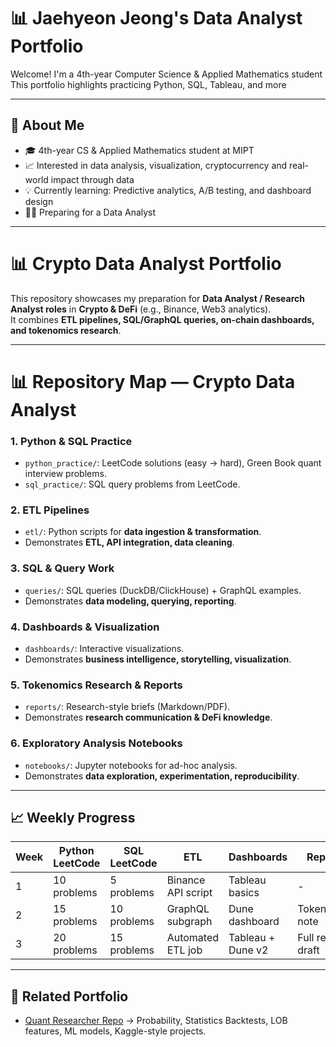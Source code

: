 # 📊 Jaehyeon Jeong's Data Analyst Portfolio

Welcome! I'm a 4th-year Computer Science & Applied Mathematics student This portfolio highlights practicing Python, SQL, Tableau, and more

---

## 🧠 About Me
- 🎓 4th-year CS & Applied Mathematics student at MIPT
- 📈 Interested in data analysis, visualization, cryptocurrency and real-world impact through data
- 💡 Currently learning: Predictive analytics, A/B testing, and dashboard design
- 🧑‍💻 Preparing for a Data Analyst 

---
# 📊 Crypto Data Analyst Portfolio

This repository showcases my preparation for **Data Analyst / Research Analyst roles** in **Crypto & DeFi** (e.g., Binance, Web3 analytics).  
It combines **ETL pipelines, SQL/GraphQL queries, on-chain dashboards, and tokenomics research**.

---

# 📊 Repository Map — Crypto Data Analyst

### 1. Python & SQL Practice
- `python_practice/`: LeetCode solutions (easy → hard), Green Book quant interview problems.
- `sql_practice/`: SQL query problems from LeetCode.

### 2. ETL Pipelines
- `etl/`: Python scripts for **data ingestion & transformation**.  
- Demonstrates **ETL, API integration, data cleaning**.  

### 3. SQL & Query Work
- `queries/`: SQL queries (DuckDB/ClickHouse) + GraphQL examples.  
- Demonstrates **data modeling, querying, reporting**.  

### 4. Dashboards & Visualization
- `dashboards/`: Interactive visualizations.  
- Demonstrates **business intelligence, storytelling, visualization**.  

### 5. Tokenomics Research & Reports
- `reports/`: Research-style briefs (Markdown/PDF).  
- Demonstrates **research communication & DeFi knowledge**.  

### 6. Exploratory Analysis Notebooks
- `notebooks/`: Jupyter notebooks for ad-hoc analysis.  
- Demonstrates **data exploration, experimentation, reproducibility**.  


---

## 📈 Weekly Progress

| Week | Python LeetCode | SQL LeetCode | ETL | Dashboards | Reports | Notes |
|------|-----------------|--------------|-----|------------|---------|-------|
| 1    | 10 problems     | 5 problems   | Binance API script | Tableau basics | - | Setup |
| 2    | 15 problems     | 10 problems  | GraphQL subgraph  | Dune dashboard | Tokenomics note | - |
| 3    | 20 problems     | 15 problems  | Automated ETL job | Tableau + Dune v2 | Full report draft | - |

---

## 🔗 Related Portfolio
- [Quant Researcher Repo](https://github.com/yourusername/quant-researcher) → Probability, Statistics Backtests, LOB features, ML models, Kaggle-style projects.
